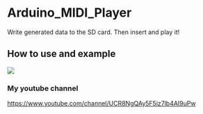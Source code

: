 # Arduino_MIDI_Player
Write generated data to the SD card. Then insert and play it!<br>
## How to use and example
[![](http://img.youtube.com/vi/nH4Df2EYlpw/0.jpg)](http://www.youtube.com/watch?v=nH4Df2EYlpw "")
### My youtube channel
https://www.youtube.com/channel/UCR8NgQAy5F5iz7lb4AI9uPw

